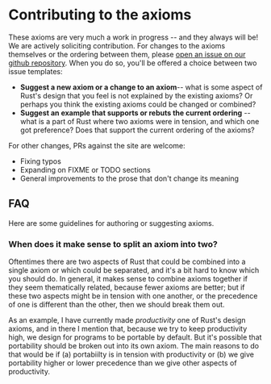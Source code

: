 # Contributing to the axioms

These axioms are very much a work in progress -- and they always will be! We are actively soliciting contribution. For changes to the axioms themselves or the ordering between them, please [open an issue on our github repository](https://github.com/nikomatsakis/rust-design-axioms/issues/new/choose). When you do so, you'll be offered a choice between two issue templates:

* **Suggest a new axiom or a change to an axiom**-- what is some aspect of Rust's design that you feel is not explained by the existing axioms? Or perhaps you think the existing axioms could be changed or combined?
* **Suggest an example that supports or rebuts the current ordering** -- what is a part of Rust where two axioms were in tension, and which one got preference? Does that support the current ordering of the axioms?

For other changes, PRs against the site are welcome:

* Fixing typos
* Expanding on FIXME or TODO sections
* General improvements to the prose that don't change its meaning

## FAQ

Here are some guidelines for authoring or suggesting axioms.

### When does it make sense to split an axiom into two?

Oftentimes there are two aspects of Rust that could be combined into a single axiom or which could be separated, and it's a bit hard to know which you should do. In general, it makes sense to combine axioms together if they seem thematically related, because fewer axioms are better; but if these two aspects might be in tension with one another, or the precedence of one is different than the other, then we should break them out.

As an example, I have currently made *productivity* one of Rust's design axioms, and in there I mention that, because we try to keep productivity high, we design for programs to be portable by default. But it's possible that portability should be broken out into its own axiom. The main reasons to do that would be if (a) portabiilty is in tension with productivity or (b) we give portability higher or lower precedence than we give other aspects of productivity.